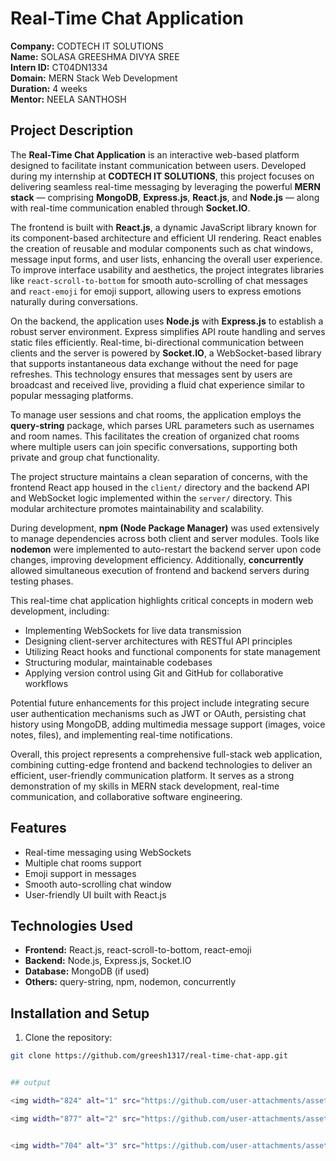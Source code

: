 # Real-Time Chat Application

**Company:** CODTECH IT SOLUTIONS  
**Name:** SOLASA GREESHMA DIVYA SREE  
**Intern ID:** CT04DN1334  
**Domain:** MERN Stack Web Development  
**Duration:** 4 weeks  
**Mentor:** NEELA SANTHOSH  


## Project Description

The **Real-Time Chat Application** is an interactive web-based platform designed to facilitate instant communication between users. Developed during my internship at **CODTECH IT SOLUTIONS**, this project focuses on delivering seamless real-time messaging by leveraging the powerful **MERN stack** — comprising **MongoDB**, **Express.js**, **React.js**, and **Node.js** — along with real-time communication enabled through **Socket.IO**.

The frontend is built with **React.js**, a dynamic JavaScript library known for its component-based architecture and efficient UI rendering. React enables the creation of reusable and modular components such as chat windows, message input forms, and user lists, enhancing the overall user experience. To improve interface usability and aesthetics, the project integrates libraries like `react-scroll-to-bottom` for smooth auto-scrolling of chat messages and `react-emoji` for emoji support, allowing users to express emotions naturally during conversations.

On the backend, the application uses **Node.js** with **Express.js** to establish a robust server environment. Express simplifies API route handling and serves static files efficiently. Real-time, bi-directional communication between clients and the server is powered by **Socket.IO**, a WebSocket-based library that supports instantaneous data exchange without the need for page refreshes. This technology ensures that messages sent by users are broadcast and received live, providing a fluid chat experience similar to popular messaging platforms.

To manage user sessions and chat rooms, the application employs the **query-string** package, which parses URL parameters such as usernames and room names. This facilitates the creation of organized chat rooms where multiple users can join specific conversations, supporting both private and group chat functionality.

The project structure maintains a clean separation of concerns, with the frontend React app housed in the `client/` directory and the backend API and WebSocket logic implemented within the `server/` directory. This modular architecture promotes maintainability and scalability.

During development, **npm (Node Package Manager)** was used extensively to manage dependencies across both client and server modules. Tools like **nodemon** were implemented to auto-restart the backend server upon code changes, improving development efficiency. Additionally, **concurrently** allowed simultaneous execution of frontend and backend servers during testing phases.

This real-time chat application highlights critical concepts in modern web development, including:

- Implementing WebSockets for live data transmission  
- Designing client-server architectures with RESTful API principles  
- Utilizing React hooks and functional components for state management  
- Structuring modular, maintainable codebases  
- Applying version control using Git and GitHub for collaborative workflows

Potential future enhancements for this project include integrating secure user authentication mechanisms such as JWT or OAuth, persisting chat history using MongoDB, adding multimedia message support (images, voice notes, files), and implementing real-time notifications.

Overall, this project represents a comprehensive full-stack web application, combining cutting-edge frontend and backend technologies to deliver an efficient, user-friendly communication platform. It serves as a strong demonstration of my skills in MERN stack development, real-time communication, and collaborative software engineering.


## Features

- Real-time messaging using WebSockets  
- Multiple chat rooms support  
- Emoji support in messages  
- Smooth auto-scrolling chat window  
- User-friendly UI built with React.js  

## Technologies Used

- **Frontend:** React.js, react-scroll-to-bottom, react-emoji  
- **Backend:** Node.js, Express.js, Socket.IO  
- **Database:** MongoDB (if used)  
- **Others:** query-string, npm, nodemon, concurrently  

## Installation and Setup

1. Clone the repository:

```bash
git clone https://github.com/greesh1317/real-time-chat-app.git


## output

<img width="824" alt="1" src="https://github.com/user-attachments/assets/5458a626-4b5c-4e4e-9d52-ce626634f7ac" />

<img width="877" alt="2" src="https://github.com/user-attachments/assets/34dcbe52-3424-4875-a82c-516243ddb6db" />


<img width="704" alt="3" src="https://github.com/user-attachments/assets/32909bb0-39d8-4f60-ad74-0e7531f4aca4" />

